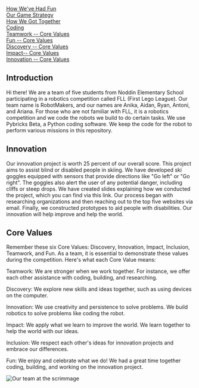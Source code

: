 [How We've Had Fun](Fun-Things.md)   
[Our Game Strategy](Game-Strategy.md)    
[How We Got Together](How-We-Got-Together.md)   
[Coding](Coding.md)   
[Teamwork -- Core Values](Teamwork.md)   
[Fun -- Core Values](Fun.md)  
[Discovery -- Core Values](Discovery.md)   
[Impact-- Core Values](Impact.md)    
[Innovation -- Core Values](Innovation.md)
## Introduction

Hi there! We are a team of five students from Noddin Elementary School participating in a robotics competition called FLL (First Lego League). Our team name is RobotMakers, and our names are Anika, Aidan, Ryan, Antoni, and Ariana. For those who are not familiar with FLL, it is a robotics competition and we code the robots we build to do certain tasks. We use Pybricks Beta, a Python coding software. We keep the code for the robot to perform various missions in this repository. 
## Innovation

Our innovation project is worth 25 percent of our overall score. This project aims to assist blind or disabled people in skiing. We have developed ski goggles equipped with sensors that provide directions like "Go left" or "Go right". The goggles also alert the user of any potential danger, including cliffs or steep drops. We have created slides explaining how we conducted the project, which you can find via this link. Our process began with researching organizations and then reaching out to the top five websites via email. Finally, we constructed prototypes to aid people with disabilities. Our innovation will help improve and help the world.

## Core Values

Remember these six Core Values: Discovery, Innovation, Impact, Inclusion, Teamwork, and Fun. As a team, it is essential to demonstrate these values during the competition. Here's what each Core Value means:

Teamwork: We are stronger when we work together. For instance, we offer each other assistance with coding, building, and researching.

Discovery: We explore new skills and ideas together, such as using devices on the computer.

Innovation: We use creativity and persistence to solve problems. We build robotics to solve problems like coding the robot.

Impact: We apply what we learn to improve the world. We learn together to help the world with our ideas.

Inclusion: We respect each other's ideas for innovation projects and embrace our differences.

Fun: We enjoy and celebrate what we do! We had a great time together coding, building, and working on the innovation project.

![Our team at the scrimmage](https://drive.google.com/uc?export=view&id=19FzbHOy3OIH4JUkiMoLXOp3r7Wb1ECbq)
